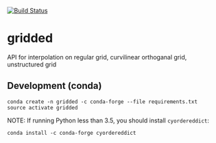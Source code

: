 [![Build Status](https://travis-ci.org/pyoceans/gridded.svg?branch=master)](https://travis-ci.org/pyoceans/gridded)

# gridded
API for interpolation on regular grid, curvilinear orthoganal grid, unstructured grid


## Development (conda)

```
conda create -n gridded -c conda-forge --file requirements.txt
source activate gridded
```

NOTE: If running Python less than 3.5, you should install `cyordereddict`:

```
conda install -c conda-forge cyordereddict
```
